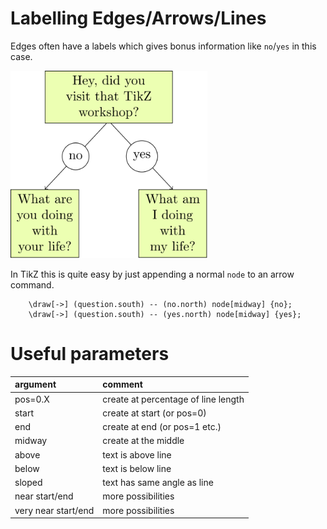# Labelling Edges/Arrows/Lines

Edges often have a labels which gives bonus information like `no`/`yes` in this case.

<img src="../../src/02_labelling_edges/labelling-edges_showcase.svg" height="300">

In TikZ this is quite easy by just appending a normal `node` to an arrow command.

```
    \draw[->] (question.south) -- (no.north) node[midway] {no};
    \draw[->] (question.south) -- (yes.north) node[midway] {yes};
```

# Useful parameters

| argument | comment |
|:---------|:--------|
| pos=0.X | create at percentage of line length |
| start | create at start (or pos=0) |
| end | create at end (or pos=1 etc.) |
| midway | create at the middle |
| above | text is above line |
| below | text is below line |
| sloped | text has same angle as line |
| near start/end | more possibilities |
| very near start/end | more possibilities |

